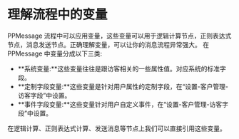 # 理解流程中的变量
PPMessage 流程中可以应用变量，这些变量可以用于逻辑计算节点，正则表达式节点，消息发送节点。正确理解变量，可以让你的消息流程异常强大。
在 PPMessage 中变量分成以下三类:

- **系统变量:**这些变量往往是跟访客相关的一些属性值。对应系统的标准字段。
- **定制字段变量:**这些变量是针对用户属性的定制字段，在“设置-客户管理-访客字段”中设置。
- **事件字段变量:**这些变量针对用户自定义事件，在“设置-客户管理-访客字段”中设置。

在逻辑计算、正则表达式计算、发送消息等节点上我们可以直接引用这些变量。
